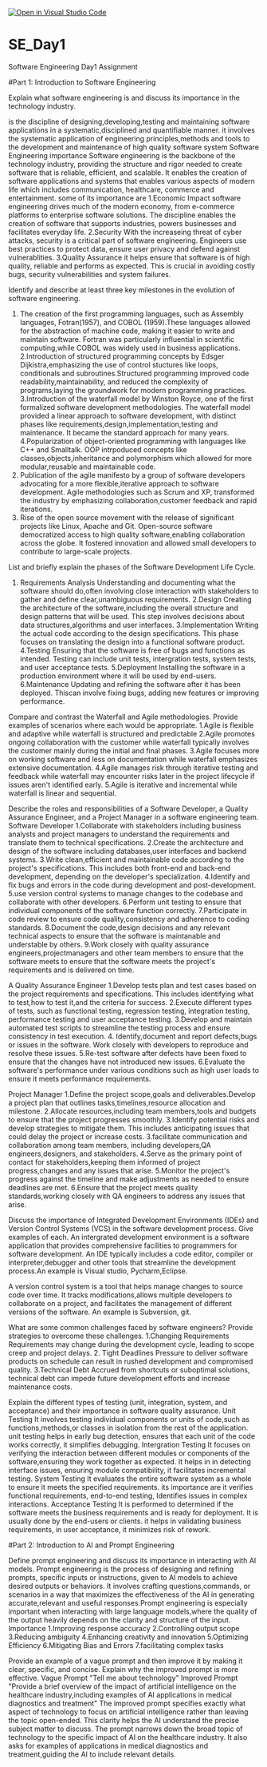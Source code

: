 [![Open in Visual Studio Code](https://classroom.github.com/assets/open-in-vscode-2e0aaae1b6195c2367325f4f02e2d04e9abb55f0b24a779b69b11b9e10269abc.svg)](https://classroom.github.com/online_ide?assignment_repo_id=15575007&assignment_repo_type=AssignmentRepo)
# SE_Day1
Software Engineering Day1 Assignment

#Part 1: Introduction to Software Engineering

Explain what software engineering is and discuss its importance in the technology industry.

is the discipline of designing,developing,testing and maintaining software applications in a systematic,disciplined and quantifiable manner.
it involves the systematic application of engineering principles,methods and tools to the development and maintenance of high quality software system
Software Engineering importance
Software engineering is the backbone of the technology industry, providing the structure and rigor needed to create software that is reliable, efficient, and scalable.
It enables the creation of software applications and systems that enables various aspects of modern life which includes communication, healthcare, commerce and entertainment.
some of its importance are
1.Economic Impact
software engineering drives much of the modern economy, from e-commerce platforms to enterprise software solutions. The discipline enables the creation of software that supports industries, powers businesses
and facilitates everyday life.
2.Security
With the increaseing threat of cyber attacks, security is a critical part of software engineering. Engineers use best practices to protect data, ensure user privacy and defend against vulnerablities.
3.Quality Assurance
it helps ensure that software is of high quality, reliable and performs as expected. This is crucial in avoiding costly bugs, security vulnerabilities and system failures.


Identify and describe at least three key milestones in the evolution of software engineering.
1. The creation of the first programming languages, such as Assembly languages, Fotran(1957), and COBOL (1959).These languages allowed for the abstraction of machine code, making it easier to write and maintain software.
   Fortran was particularly influential in scientific computing,while COBOL was widely used in business applications.
2.Introduction of structured programming concepts by Edsger Dijkistra,emphasizing the use of control stuctures like loops, conditionals and subroutines.Structured programming improved code readability,maintainability, and
  reduced the complexity of programs,laying the groundwork for modern programming practices.
3.Introduction of the waterfall model by Winston Royce, one of the first formalized software development methodologies. The waterfall model provided a linear approach to software development, with distinct phases like
 requirements,design,implementation,testing and maintenance. It became the standard approach for many years.
4.Popularization of object-oriented programming with languages like C++ and Smalltalk. OOP intrpoduced concepts like classes,objects,inheritance and polymorphism which allowed for more modular,reusable and maintainable code.
5. Publication of the agile manifesto by a group of software developers advocating for a more flexible,iterative approach to software development. Agile methodologies such as Scrum and XP, transformed the industry by          emphasizing collaboration,customer feedback and rapid iterations.
6. Rise of the open source movement with the release of significant projects like Linux, Apache and Git. Open-source software democratized access to high quality software,enabling collaboration across the globe. It fostered    innovation and allowed small developers to contribute to large-scale projects.


List and briefly explain the phases of the Software Development Life Cycle.
1. Requirements Analysis
   Understanding and documenting what the software should do,often involving close interaction with stakeholders to gather and define clear,unambiguous requirements.
2.Design
  Creating the architecture of the software,including the overall structure and design patterns that will be used. This step involves decisions about data structures,algorithms and user interfaces.
3.Implementation
  Writing the actual code according to the design specifications. This phase focuses on translating the design into a functional software product.
4.Testing
  Ensuring that the software is free of bugs and functions as intended. Testing can include unit tests, intergration tests, system tests, and user acceptance tests.
5.Deployment
  Installing the software in a production environment where it will be used by end-users.
6.Maintenance
  Updating and refining the software after it has been deployed. Thiscan involve fixing bugs, adding new features or improving performance.


Compare and contrast the Waterfall and Agile methodologies. Provide examples of scenarios where each would be appropriate.
1.Agile is flexible and adaptive while waterfall is structured and predictable
2.Agile promotes ongoing collaboration with the customer while waterfall typically involves the customer mainly during the initial and final phases.
3.Agile focuses more on working software and less on documentation while waterfall emphasizes extensive documentation.
4.Agile manages risk through iterative testing and feedback while waterfall may encounter risks later in the project lifecycle if issues aren't identified early.
5.Agile is iterative and incremental while waterfall is linear and sequential.

Describe the roles and responsibilities of a Software Developer, a Quality Assurance Engineer, and a Project Manager in a software engineering team.
Software Developer
1.Collaborate with stakeholders including business analysts and project managers to understand the requirements and translate them to technical specifications.
2.Create the architecture and design of the software including databases,user interfaces and backend systems.
3.Write clean,efficient and maintainable code according to the project's specifications. This includes both front-end and back-end development, depending on the developer's specialization.
4.Identify and fix bugs and errors in the code during development and post-development.
5.use version control systems to manage changes to the codebase and collaborate with other developers.
6.Perform unit testing to ensure that individual components of the software function correctly.
7.Participate in code review to ensure code quality,consistency and adherence to coding standards.
8.Document the code,design decisions and any relevant technical aspects to ensure that the software is maintanable and understable by others.
9.Work closely with quality assurance engineers,projectmanagers and other team members to ensure that the software meets to ensure that the software meets the project's requirements and is delivered on time.

A Quality Assurance Engineer
1.Develop tests plan and test cases based on the project requirements and specifications. This includes identifying what to test,how to test it,and the criteria for success.
2.Execute different types of tests, such as functional testing, regression testing, integration testing, performance testing and user acceptance testing.
3.Develop and maintain automated test scripts to streamline the testing process and ensure consistency in test execution.
4. Identify,document and report defects,bugs or issues in the software. Work closely with developers to reproduce and resolve these issues.
5.Re-test software after defects have been fixed to ensure that the changes have not introduced new issues.
6.Evaluate the software's performance under various conditions such as high user loads to ensure it meets performance requirements.

Project Manager
1.Define the project scope,goals and deliverables.Develop a project plan that outlines tasks,timelines,resource allocation and milestone.
2.Allocate resources,including team members,tools and budgets to ensure that the project progresses smoothly.
3.Identify potential risks and develop strategies to mitigate them. This includes anticipating issues that could delay the project or increase costs.
3.facilitate communication and collaboration among team members, including developers,QA engineers,designers, and stakeholders.
4.Serve as the primary point of contact for stakeholders,keeping them informed of project progress,changes and any issues that arise.
5.Monitor the project's progress against the timeline and make adjustments as needed to ensure deadlines are met.
6.Ensure that the project meets quality standards,working closely with QA engineers to address any issues that arise.



Discuss the importance of Integrated Development Environments (IDEs) and Version Control Systems (VCS) in the software development process. Give examples of each.
An intergrated development environment is a software application that provides comprehensive facilities to programmers for software development. An IDE typically includes a code editor,
compiler or interpreter,debugger and other tools that streamline the development process.An example is Visual studio, Pycharm,Eclipse.

A version control system is a tool that helps manage changes to source code over time. It tracks modifications,allows multiple developers to collaborate on a project, and facilitates the management
of different versions of the software. An example is Subversion, git.

What are some common challenges faced by software engineers? Provide strategies to overcome these challenges.
1.Changing Requirements
   Requirements may change during the development cycle, leading to scope creep and project delays.
2. Tight Deadlines
  Pressure to deliver software products on schedule can result in rushed development and compromised quality.
3.Technical Debt
  Accrued from shortcuts or suboptimal solutions, technical debt can impede future development efforts and increase maintenance costs.


Explain the different types of testing (unit, integration, system, and acceptance) and their importance in software quality assurance.
Unit Testing
It involves testing individual components or units of code,such as functions,methods,or classes in isolation from the rest of the application.
unit testing helps in early bug detection, ensures that each unit of the code works correctly, it simplifies debugging.
Intergration Testing
It focuses on verifying the interaction between different modules or components of the software,ensuring they work together as expected. It helps in in detecting interface issues, ensuring module compatibility,
it facilitates incremental testing.
System Testing
It evaluates the entire software system as a whole to ensure it meets the specified requirements. its importance are it verifies functional requirements, end-to-end testing, Identifies issues in complex interactions.
Acceptance Testing
It is performed to determined if the software meets the business requirements and is ready for deployment. It is usually done by the end-users or clients. it helps in validating business requirements, in user acceptance,
it minimizes risk of rework.


#Part 2: Introduction to AI and Prompt Engineering


Define prompt engineering and discuss its importance in interacting with AI models.
Prompt engineering is the process of designing and refining prompts, specific inputs or instructions, given to AI models to achieve desired outputs or behaviors. It involves crafting questions,commands, or scenarios in a way that maximizes the effectiveness of the AI in generating accurate,relevant and useful responses.Prompt engineering is especially important when interacting with large language models,where the quality of the output heavily depends on the clarity and structure of the input.
Importance
1.Improving response accuracy
2.Controlling output scope
3.Reducing ambiguity
4.Enhancing creativity and innovation
5.Optimizing Efficiency
6.Mitigating Bias and Errors
7.facilitating complex tasks

Provide an example of a vague prompt and then improve it by making it clear, specific, and concise. Explain why the improved prompt is more effective.
Vague Prompt
"Tell me about technology"
Improved Prompt
"Provide a brief overview of the impact of artificial intelligence on the healthcare industry,including examples of AI applications in medical diagnostics and treatment"
The improved prompt specifies exactly what aspect of technology to focus on artificial intelligence rather than leaving the topic open-ended. This clarity helps the AI understand the precise subject matter to discuss.
The prompt narrows down the broad topic of technology to the specific impact of AI on the healthcare industry. It also asks for examples of applications in medical diagnostics and treatment,guiding the AI to include relevant details.
